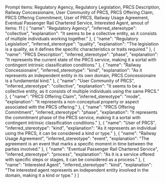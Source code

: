Prompt items: 
Regulatory Agency, Regulatory Legislation, PRCS Description, Railway Concessionaire, User Community of PRCS, PRCS Offering Claim, PRCS Offering Commitment, User of PRCS, Railway Usage Agreement, Eventual Passenger Rail Chartered Service, Interested Agent, 
amout of items: 11
 [
{
    "name": "Regulatory Agency",
    "inferred_stereotype": "collective",
    "explanation": "It seems to be a collective entity, as it consists of multiple individuals working together."
},
{
    "name": "Regulatory Legislation",
    "inferred_stereotype": "quality",
    "explanation": "The legislation is a quality, as it defines the specific characteristics or traits required."
},
{
    "name": "PRCS Description",
    "inferred_stereotype": "phase",
    "explanation": "It represents the current state of the PRCS service, making it a sortal with contingent intrinsic classification conditions."
},
{
    "name": "Railway Concessionaire",
    "inferred_stereotype": "kind",
    "explanation": "As it represents an independent entity in its own domain, PRCS Concessionaire is a fundamental kind."
},
{
    "name": "User Community of PRCS",
    "inferred_stereotype": "collective",
    "explanation": "It seems to be a collective entity, as it consists of multiple individuals using the same PRCS."
},
{
    "name": "PRCS Offering Claim",
    "inferred_stereotype": "mode",
    "explanation": "It represents a non-conceptual property or aspect associated with the PRCS offering."
},
{
    "name": "PRCS Offering Commitment",
    "inferred_stereotype": "phase",
    "explanation": "It represents the commitment phase of the PRCS service, making it a sortal with contingent intrinsic classification conditions."
},
{
    "name": "User of PRCS",
    "inferred_stereotype": "kind",
    "explanation": "As it represents an individual using the PRCS, it can be considered a kind or type."
},
{
    "name": "Railway Usage Agreement",
    "inferred_stereotype": "event",
    "explanation": "The agreement is an event that marks a specific moment in time between the parties involved."
},
{
    "name": "Eventual Passenger Rail Chartered Service",
    "inferred_stereotype": "process",
    "explanation": "As it is a service offered with specific steps or stages, it can be considered as a process."
},
{
    "name": "Interested Agent",
    "inferred_stereotype": "kind",
    "explanation": "The interested agent represents an independent entity involved in the domain, making it a kind or type."
}
]
